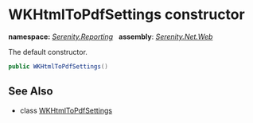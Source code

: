 # WKHtmlToPdfSettings constructor
**namespace:** *[Serenity.Reporting](../../README.md#serenity.reporting-namespace)*   **assembly**: *[Serenity.Net.Web](../../README.md)*

The default constructor.

```csharp
public WKHtmlToPdfSettings()
```

## See Also

* class [WKHtmlToPdfSettings](../WKHtmlToPdfSettings.md)